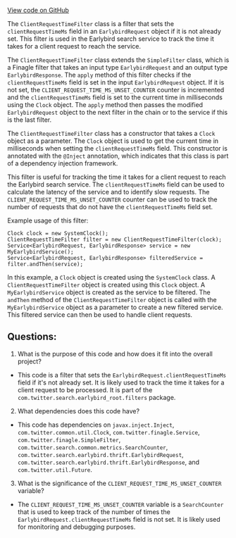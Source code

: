 [View code on GitHub](https://github.com/misbahsy/the-algorithm/src/java/com/twitter/search/earlybird_root/filters/ClientRequestTimeFilter.java)

The `ClientRequestTimeFilter` class is a filter that sets the `clientRequestTimeMs` field in an `EarlybirdRequest` object if it is not already set. This filter is used in the Earlybird search service to track the time it takes for a client request to reach the service. 

The `ClientRequestTimeFilter` class extends the `SimpleFilter` class, which is a Finagle filter that takes an input type `EarlybirdRequest` and an output type `EarlybirdResponse`. The `apply` method of this filter checks if the `clientRequestTimeMs` field is set in the input `EarlybirdRequest` object. If it is not set, the `CLIENT_REQUEST_TIME_MS_UNSET_COUNTER` counter is incremented and the `clientRequestTimeMs` field is set to the current time in milliseconds using the `Clock` object. The `apply` method then passes the modified `EarlybirdRequest` object to the next filter in the chain or to the service if this is the last filter.

The `ClientRequestTimeFilter` class has a constructor that takes a `Clock` object as a parameter. The `Clock` object is used to get the current time in milliseconds when setting the `clientRequestTimeMs` field. This constructor is annotated with the `@Inject` annotation, which indicates that this class is part of a dependency injection framework.

This filter is useful for tracking the time it takes for a client request to reach the Earlybird search service. The `clientRequestTimeMs` field can be used to calculate the latency of the service and to identify slow requests. The `CLIENT_REQUEST_TIME_MS_UNSET_COUNTER` counter can be used to track the number of requests that do not have the `clientRequestTimeMs` field set. 

Example usage of this filter:

```
Clock clock = new SystemClock();
ClientRequestTimeFilter filter = new ClientRequestTimeFilter(clock);
Service<EarlybirdRequest, EarlybirdResponse> service = new MyEarlybirdService();
Service<EarlybirdRequest, EarlybirdResponse> filteredService = filter.andThen(service);
```

In this example, a `Clock` object is created using the `SystemClock` class. A `ClientRequestTimeFilter` object is created using this `Clock` object. A `MyEarlybirdService` object is created as the service to be filtered. The `andThen` method of the `ClientRequestTimeFilter` object is called with the `MyEarlybirdService` object as a parameter to create a new filtered service. This filtered service can then be used to handle client requests.
## Questions: 
 1. What is the purpose of this code and how does it fit into the overall project?
- This code is a filter that sets the `EarlybirdRequest.clientRequestTimeMs` field if it's not already set. It is likely used to track the time it takes for a client request to be processed. It is part of the `com.twitter.search.earlybird_root.filters` package.

2. What dependencies does this code have?
- This code has dependencies on `javax.inject.Inject`, `com.twitter.common.util.Clock`, `com.twitter.finagle.Service`, `com.twitter.finagle.SimpleFilter`, `com.twitter.search.common.metrics.SearchCounter`, `com.twitter.search.earlybird.thrift.EarlybirdRequest`, `com.twitter.search.earlybird.thrift.EarlybirdResponse`, and `com.twitter.util.Future`.

3. What is the significance of the `CLIENT_REQUEST_TIME_MS_UNSET_COUNTER` variable?
- The `CLIENT_REQUEST_TIME_MS_UNSET_COUNTER` variable is a `SearchCounter` that is used to keep track of the number of times the `EarlybirdRequest.clientRequestTimeMs` field is not set. It is likely used for monitoring and debugging purposes.